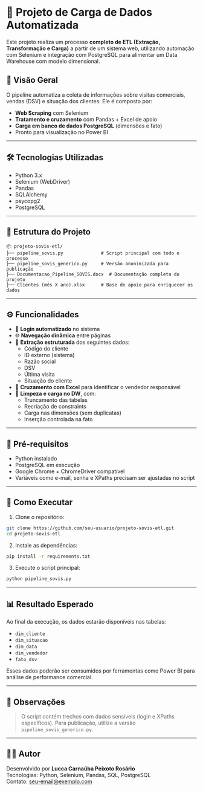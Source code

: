 
# 🧠 Projeto de Carga de Dados Automatizada 

Este projeto realiza um processo **completo de ETL (Extração, Transformação e Carga)** a partir de um sistema web, utilizando automação com Selenium e integração com PostgreSQL para alimentar um Data Warehouse com modelo dimensional.

## 📌 Visão Geral

O pipeline automatiza a coleta de informações sobre visitas comerciais, vendas (DSV) e situação dos clientes. Ele é composto por:

- **Web Scraping** com Selenium
- **Tratamento e cruzamento** com Pandas + Excel de apoio
- **Carga em banco de dados PostgreSQL** (dimensões e fato)
- Pronto para visualização no Power BI

---

## 🛠️ Tecnologias Utilizadas

- Python 3.x
- Selenium (WebDriver)
- Pandas
- SQLAlchemy
- psycopg2
- PostgreSQL

---

## 📂 Estrutura do Projeto

```
📦 projeto-sovis-etl/
├── pipeline_sovis.py              # Script principal com todo o processo
├── pipeline_sovis_generico.py     # Versão anonimizada para publicação
├── Documentacao_Pipeline_SOVIS.docx  # Documentação completa do projeto
├── Clientes (mês X ano).xlsx      # Base de apoio para enriquecer os dados
```

---

## ⚙️ Funcionalidades

- 🔐 **Login automatizado** no sistema
- 🌐 **Navegação dinâmica** entre páginas
- 📑 **Extração estruturada** dos seguintes dados:
  - Código do cliente
  - ID externo (sistema)
  - Razão social
  - DSV
  - Última visita
  - Situação do cliente
- 🔗 **Cruzamento com Excel** para identificar o vendedor responsável
- 🧹 **Limpeza e carga no DW**, com:
  - Truncamento das tabelas
  - Recriação de constraints
  - Carga nas dimensões (sem duplicatas)
  - Inserção controlada na fato

---

## 🧪 Pré-requisitos

- Python instalado
- PostgreSQL em execução
- Google Chrome + ChromeDriver compatível
- Variáveis como e-mail, senha e XPaths precisam ser ajustadas no script

---

## 🚀 Como Executar

1. Clone o repositório:
```bash
git clone https://github.com/seu-usuario/projeto-sovis-etl.git
cd projeto-sovis-etl
```

2. Instale as dependências:
```bash
pip install -r requirements.txt
```

3. Execute o script principal:
```bash
python pipeline_sovis.py
```

---

## 📊 Resultado Esperado

Ao final da execução, os dados estarão disponíveis nas tabelas:

- `dim_cliente`
- `dim_situacao`
- `dim_data`
- `dim_vendedor`
- `fato_dsv`

Esses dados poderão ser consumidos por ferramentas como Power BI para análise de performance comercial.

---

## 📌 Observações

> O script contém trechos com dados sensíveis (login e XPaths específicos). Para publicação, utilize a versão `pipeline_sovis_generico.py`.

---

## 👨‍💻 Autor

Desenvolvido por **Lucca Carnaúba Peixoto Rosário**  
Tecnologias: Python, Selenium, Pandas, SQL, PostgreSQL  
Contato: [seu-email@exemplo.com](mailto:seu-email@exemplo.com)
